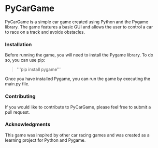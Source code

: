 # PyCarGame

PyCarGame is a simple car  game created using Python and the Pygame library. The game features a basic GUI and allows the user to control a car to race on a track and avoide obstacles.

### Installation

Before running the game, you will need to install the Pygame library. To do so, you can use pip:

> '''pip install pygame'''

Once you have installed Pygame, you can run the game by executing the main.py file.

### Contributing

If you would like to contribute to PyCarGame, please feel free to submit a pull request. 

### Acknowledgments

This game was inspired by other car racing games and was created as a learning project for Python and Pygame.

